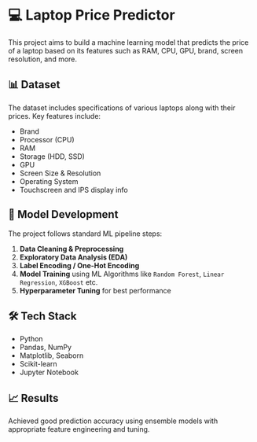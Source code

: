 # 💻 Laptop Price Predictor

This project aims to build a machine learning model that predicts the price of a laptop based on its features such as RAM, CPU, GPU, brand, screen resolution, and more.

## 📊 Dataset
The dataset includes specifications of various laptops along with their prices. Key features include:
- Brand
- Processor (CPU)
- RAM
- Storage (HDD, SSD)
- GPU
- Screen Size & Resolution
- Operating System
- Touchscreen and IPS display info

## 🧠 Model Development
The project follows standard ML pipeline steps:
1. **Data Cleaning & Preprocessing**
2. **Exploratory Data Analysis (EDA)**
3. **Label Encoding / One-Hot Encoding**
4. **Model Training** using ML Algorithms like `Random Forest`, `Linear Regression`, `XGBoost` etc.
5. **Hyperparameter Tuning** for best performance

## 🛠 Tech Stack
- Python
- Pandas, NumPy
- Matplotlib, Seaborn
- Scikit-learn
- Jupyter Notebook

## 📈 Results
Achieved good prediction accuracy using ensemble models with appropriate feature engineering and tuning.


